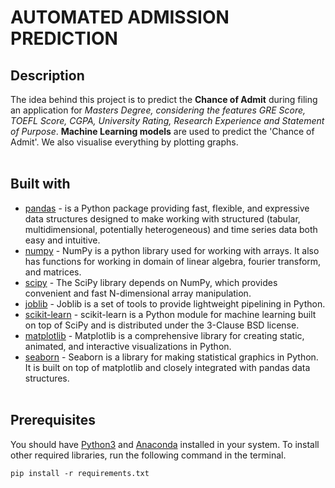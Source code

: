 # AUTOMATED ADMISSION PREDICTION
## Description
The idea behind this project is to predict the **Chance of Admit** during filing an application for _Masters Degree, considering the features GRE Score, TOEFL Score, CGPA, University Rating, Research Experience and Statement of Purpose_. **Machine Learning models** are used to predict the 'Chance of Admit'. We also visualise everything by plotting graphs.</br></br>
## Built with
* [pandas](https://pypi.org/project/pandas/) - is a Python package providing fast, flexible, and expressive data structures designed to make working with structured (tabular, multidimensional, potentially heterogeneous) and time series data both easy and intuitive. </br>
* [numpy](https://pypi.org/project/numpy/) - NumPy is a python library used for working with arrays. It also has functions for working in domain of linear algebra, fourier transform, and matrices.</br>
* [scipy](https://pypi.org/project/scipy/) - The SciPy library depends on NumPy, which provides convenient and fast N-dimensional array manipulation.</br>
* [joblib](https://pypi.org/project/joblib/) - Joblib is a set of tools to provide lightweight pipelining in Python. </br>
* [scikit-learn](https://pypi.org/project/scikit-learn/) - scikit-learn is a Python module for machine learning built on top of SciPy and is distributed under the 3-Clause BSD license.</br>
* [matplotlib](https://pypi.org/project/matplotlib/) - Matplotlib is a comprehensive library for creating static, animated, and interactive visualizations in Python.</br>
* [seaborn](https://pypi.org/project/seaborn/) - Seaborn is a library for making statistical graphics in Python. It is built on top of matplotlib and closely integrated with pandas data structures.</br></br>
## Prerequisites
You should have [Python3](https://www.python.org/downloads/) and [Anaconda](https://www.anaconda.com/products/individual) installed in your system. To install other required libraries, run the following command in the terminal.
```
pip install -r requirements.txt
```
